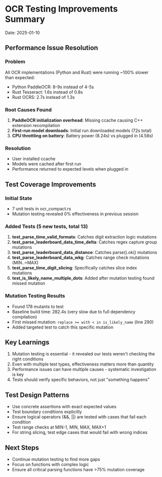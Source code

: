 # OCR Testing Improvements Summary
Date: 2025-01-10

## Performance Issue Resolution

### Problem
All OCR implementations (Python and Rust) were running ~100% slower than expected:
- Python PaddleOCR: 8-9s instead of 4-5s
- Rust Tesseract: 1.6s instead of 0.8s
- Rust OCRS: 2.7s instead of 1.3s

### Root Causes Found
1. **PaddleOCR initialization overhead**: Missing ccache causing C++ extension recompilation
2. **First-run model downloads**: Initial run downloaded models (72s total)
3. **CPU throttling on battery**: Battery power (8.24s) vs plugged in (4.58s)

### Resolution
- User installed ccache
- Models were cached after first run
- Performance returned to expected levels when plugged in

## Test Coverage Improvements

### Initial State
- 7 unit tests in ocr_compact.rs
- Mutation testing revealed 0% effectiveness in previous session

### Added Tests (5 new tests, total 13)
1. **test_parse_time_valid_formats**: Catches digit extraction logic mutations
2. **test_parse_leaderboard_data_time_delta**: Catches regex capture group mutations
3. **test_parse_leaderboard_data_distance**: Catches parse().ok() mutations
4. **test_parse_leaderboard_data_wkg**: Catches range check mutations (MIN..=MAX)
5. **test_parse_time_digit_slicing**: Specifically catches slice index mutations
6. **test_is_likely_name_multiple_dots**: Added after mutation testing found missed mutation

### Mutation Testing Results
- Found 178 mutants to test
- Baseline build time: 282.4s (very slow due to full dependency compilation)
- First missed mutation: `replace >= with < in is_likely_name` (line 290)
- Added targeted test to catch this specific mutation

## Key Learnings
1. Mutation testing is essential - it revealed our tests weren't checking the right conditions
2. Even with multiple test types, effectiveness matters more than quantity
3. Performance issues can have multiple causes - systematic investigation is key
4. Tests should verify specific behaviors, not just "something happens"

## Test Design Patterns
- Use concrete assertions with exact expected values
- Test boundary conditions explicitly
- Ensure logical operators (&&, ||) are tested with cases that fail each condition
- Test range checks at MIN-1, MIN, MAX, MAX+1
- For string slicing, test edge cases that would fail with wrong indices

## Next Steps
- Continue mutation testing to find more gaps
- Focus on functions with complex logic
- Ensure all critical parsing functions have >75% mutation coverage